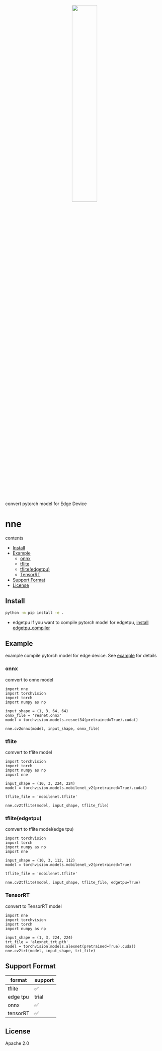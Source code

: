 <p align="center"><img width="40%" src="docs/logo.png" /></p>

convert pytorch model for Edge Device

# nne
contents

- [Install](#install)
- [Example](#Example)
  - [onnx](#onnx)
  - [tflite](#tflite)
  - [tflite(edgetpu)](#tflite-edgetpu)
  - [TensorRT](#tensorrt)
- [Support Format](#Support-Format)
- [License](#License)

## Install

```bash
python -m pip install -e .
```

* edgetpu
If you want to compile pytorch model for edgetpu, [install edgetpu_compiler](https://coral.ai/docs/edgetpu/compiler/)

## Example

example compile pytorch model for edge device. See [example](https://github.com/kuroko1t/nne/tree/master/examples) for details

### onnx

comvert to onnx model

```python3
import nne
import torchvision
import torch
import numpy as np

input_shape = (1, 3, 64, 64)
onnx_file = 'resnet.onnx'
model = torchvision.models.resnet34(pretrained=True).cuda()

nne.cv2onnx(model, input_shape, onnx_file)
```

### tflite

comvert to tflite model

```python3
import torchvision
import torch
import numpy as np
import nne

input_shape = (10, 3, 224, 224)
model = torchvision.models.mobilenet_v2(pretrained=True).cuda()

tflite_file = 'mobilenet.tflite'

nne.cv2tflite(model, input_shape, tflite_file)
```

### tflite(edgetpu)

comvert to tflite model(edge tpu)

```python3
import torchvision
import torch
import numpy as np
import nne

input_shape = (10, 3, 112, 112)
model = torchvision.models.mobilenet_v2(pretrained=True)

tflite_file = 'mobilenet.tflite'

nne.cv2tflite(model, input_shape, tflite_file, edgetpu=True)
```

### TensorRT

convert to TensorRT model

```python3
import nne
import torchvision
import torch
import numpy as np

input_shape = (1, 3, 224, 224)
trt_file = 'alexnet_trt.pth'
model = torchvision.models.alexnet(pretrained=True).cuda()
nne.cv2trt(model, input_shape, trt_file)
```

## Support Format

|format  | support  |
|---|---|
| tflite  | :white_check_mark: |
| edge tpu  | trial  |
| onnx| :white_check_mark: |
| tensorRT| :white_check_mark: |

## License
Apache 2.0
